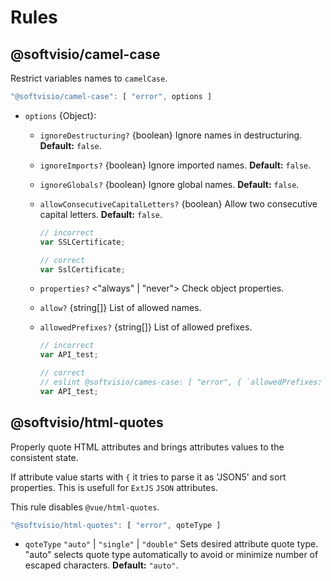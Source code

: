 # Rules

## @softvisio/camel-case

Restrict variables names to `camelCase`.

```javascript
"@softvisio/camel-case": [ "error", options ]
```

-   `options` {Object}:

    -   `ignoreDestructuring?` {boolean} Ignore names in destructuring. **Default:** `false`.

    -   `ignoreImports?` {boolean} Ignore imported names. **Default:** `false`.

    -   `ignoreGlobals?` {boolean} Ignore global names. **Default:** `false`.

    -   `allowConsecutiveCapitalLetters?` {boolean} Allow two consecutive capital letters. **Default:** `false`.

        ```javascript
        // incorrect
        var SSLCertificate;

        // correct
        var SslCertificate;
        ```

    -   `properties?` <"always" | "never"> Check object properties.

    -   `allow?` {string\[]} List of allowed names.

    -   `allowedPrefixes?` {string\[]} List of allowed prefixes.

        ```javascript
        // incorrect
        var API_test;

        // correct
        // eslint @softvisio/cames-case: [ "error", { `allowedPrefixes: [ "API_" ] } ]
        var API_test;
        ```

## @softvisio/html-quotes

Properly quote HTML attributes and brings attributes values to the consistent state.

If attribute value starts with `{` it tries to parse it as 'JSON5' and sort properties. This is usefull for `ExtJS` `JSON` attributes.

This rule disables `@vue/html-quotes`.

```javascript
"@softvisio/html-quotes": [ "error", qoteType ]
```

-   `qoteType` `"auto"` | `"single"` | `"double"` Sets desired attribute quote type. "auto" selects quote type automatically to avoid or minimize number of escaped characters. **Default:** `"auto"`.

